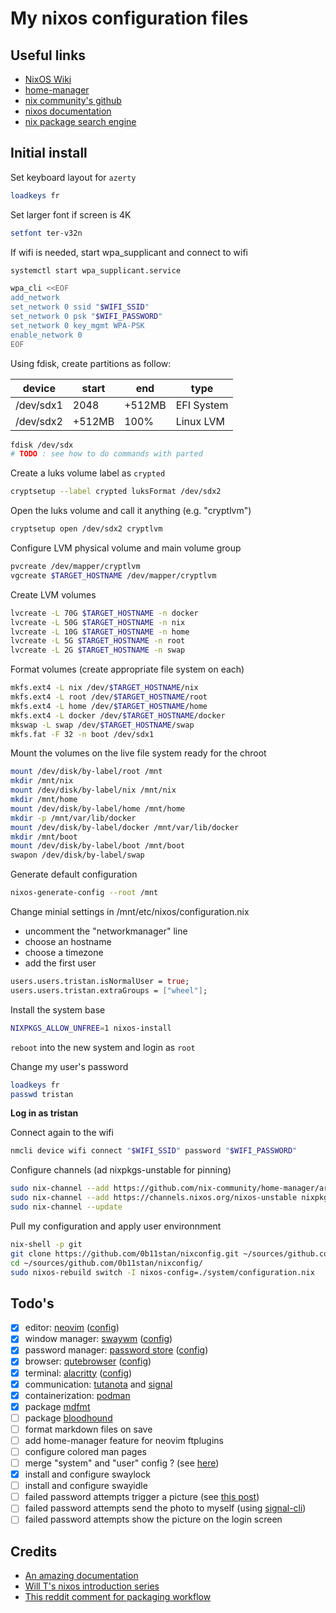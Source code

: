 # My nixos configuration files

## Useful links

* [NixOS Wiki](https://nixos.wiki/wiki/Main_Page)
* [home-manager](https://github.com/nix-community/home-manager)
* [nix community's github](https://github.com/nix-community)
* [nixos documentation](https://nixos.org/learn.html)
* [nix package search engine](https://search.nixos.org/packages)

## Initial install

Set keyboard layout for `azerty`

```bash
loadkeys fr
```

Set larger font if screen is 4K

```bash
setfont ter-v32n
```

If wifi is needed, start wpa_supplicant and connect to wifi

```bash
systemctl start wpa_supplicant.service

wpa_cli <<EOF
add_network
set_network 0 ssid "$WIFI_SSID"
set_network 0 psk "$WIFI_PASSWORD"
set_network 0 key_mgmt WPA-PSK
enable_network 0
EOF
```

Using fdisk, create partitions as follow:

| device    | start  | end    | type       |
|-----------|--------|--------|------------|
| /dev/sdx1 | 2048   | +512MB | EFI System |
| /dev/sdx2 | +512MB | 100%   | Linux LVM  |

```bash
fdisk /dev/sdx
# TODO : see how to do commands with parted
```

Create a luks volume label as `crypted`

```bash
cryptsetup --label crypted luksFormat /dev/sdx2
```

Open the luks volume and call it anything (e.g. "cryptlvm")

```bash
cryptsetup open /dev/sdx2 cryptlvm
```

Configure LVM physical volume and main volume group

```bash
pvcreate /dev/mapper/cryptlvm
vgcreate $TARGET_HOSTNAME /dev/mapper/cryptlvm
```

Create LVM volumes

```bash
lvcreate -L 70G $TARGET_HOSTNAME -n docker
lvcreate -L 50G $TARGET_HOSTNAME -n nix
lvcreate -L 10G $TARGET_HOSTNAME -n home
lvcreate -L 5G $TARGET_HOSTNAME -n root
lvcreate -L 2G $TARGET_HOSTNAME -n swap
```

Format volumes (create appropriate file system on each)

```bash
mkfs.ext4 -L nix /dev/$TARGET_HOSTNAME/nix
mkfs.ext4 -L root /dev/$TARGET_HOSTNAME/root
mkfs.ext4 -L home /dev/$TARGET_HOSTNAME/home
mkfs.ext4 -L docker /dev/$TARGET_HOSTNAME/docker
mkswap -L swap /dev/$TARGET_HOSTNAME/swap
mkfs.fat -F 32 -n boot /dev/sdx1
```

Mount the volumes on the live file system ready for the chroot

```bash
mount /dev/disk/by-label/root /mnt
mkdir /mnt/nix
mount /dev/disk/by-label/nix /mnt/nix
mkdir /mnt/home
mount /dev/disk/by-label/home /mnt/home
mkdir -p /mnt/var/lib/docker
mount /dev/disk/by-label/docker /mnt/var/lib/docker
mkdir /mnt/boot
mount /dev/disk/by-label/boot /mnt/boot
swapon /dev/disk/by-label/swap
```

Generate default configuration

```bash
nixos-generate-config --root /mnt
```

Change minial settings in /mnt/etc/nixos/configuration.nix

- uncomment the "networkmanager" line
- choose an hostname
- choose a timezone
- add the first user

```nix
users.users.tristan.isNormalUser = true;
users.users.tristan.extraGroups = ["wheel"];
```

Install the system base

```bash
NIXPKGS_ALLOW_UNFREE=1 nixos-install
```

`reboot` into the new system and login as `root`

Change my user's password

```bash
loadkeys fr
passwd tristan
```

**Log in as tristan**

Connect again to the wifi

```bash
nmcli device wifi connect "$WIFI_SSID" password "$WIFI_PASSWORD"
```

Configure channels (ad nixpkgs-unstable for pinning)

```bash
sudo nix-channel --add https://github.com/nix-community/home-manager/archive/release-23.05.tar.gz home-manager
sudo nix-channel --add https://channels.nixos.org/nixos-unstable nixpkgs-unstable
sudo nix-channel --update
```

Pull my configuration and apply user environnment

```bash
nix-shell -p git
git clone https://github.com/0b11stan/nixconfig.git ~/sources/github.com/0b11stan/nixconfig/
cd ~/sources/github.com/0b11stan/nixconfig/
sudo nixos-rebuild switch -I nixos-config=./system/configuration.nix
```

## Todo's

* [x] editor: [neovim](http://neovim.io/) ([config](https://github.com/0b11stan/nixconfig/blob/main/users/tristan/cli/neovim.nix))
* [x] window manager: [swaywm](https://nixos.wiki/wiki/Sway) ([config](https://github.com/0b11stan/nixconfig/blob/main/users/tristan/gui/sway.nix))
* [x] password manager: [password store](https://www.passwordstore.org/) ([config](https://github.com/0b11stan/nixconfig/blob/main/users/tristan/cli/secrets.nix))
* [x] browser: [qutebrowser](https://www.qutebrowser.org) ([config](https://github.com/0b11stan/nixconfig/blob/main/users/tristan/gui/qutebrowser.nix))
* [x] terminal: [alacritty](https://github.com/alacritty/alacritty) ([config](https://github.com/0b11stan/nixconfig/blob/main/users/tristan/gui/alacritty.nix))
* [x] communication: [tutanota](https://tutanota.com/) and [signal](https://www.signal.org/)
* [x] containerization: [podman](https://podman.io/)
* [x] package [mdfmt](https://github.com/moorereason/mdfmt)
* [ ] package [bloodhound](https://bloodhound.readthedocs.io/en/latest/installation/linux.html)
* [ ] format markdown files on save
* [ ] add home-manager feature for neovim ftplugins
* [ ] configure colored man pages
* [ ] merge "system" and "user" config ? (see [here](https://nix-community.github.io/home-manager/index.html#sec-install-nixos-module))
* [x] install and configure swaylock
* [ ] install and configure swayidle
* [ ] failed password attempts trigger a picture (see [this post](https://askubuntu.com/questions/253189/can-i-make-the-webcam-take-a-picture-when-an-incorrect-password-is-entered))
* [ ] failed password attempts send the photo to myself (using [signal-cli](https://github.com/AsamK/signal-cli))
* [ ] failed password attempts show the picture on the login screen

## Credits

* [An amazing documentation](https://nixos.org/guides/nix-pills/index.html)
* [Will T's nixos introduction series](https://www.youtube.com/watch?v=QKoQ1gKJY5A&list=PL-saUBvIJzOkjAw_vOac75v-x6EzNzZq-)
* [This reddit comment for packaging workflow](https://www.reddit.com/r/NixOS/comments/drdq0j/comment/f6huuv9/)
